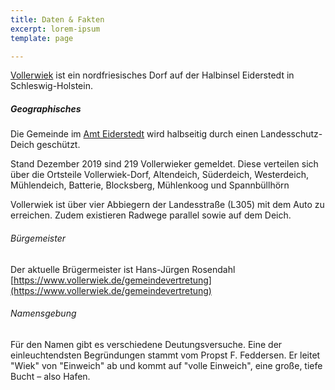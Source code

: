 ```yaml
---
title: Daten & Fakten
excerpt: lorem-ipsum
template: page

---
```

[Vollerwiek](https://www.vollerwiek.de) ist ein nordfriesisches Dorf auf der Halbinsel Eiderstedt in Schleswig-Holstein.

##### Geographisches

Die Gemeinde im [Amt Eiderstedt](https://www.amt-eiderstedt.de/Amt-und-Gemeinden/Gemeinden/Vollerwiek) wird halbseitig durch einen Landesschutz-Deich geschützt.

Stand Dezember 2019 sind 219 Vollerwieker gemeldet. Diese verteilen sich über die Ortsteile Vollerwiek-Dorf, Altendeich, Süderdeich, Westerdeich, Mühlendeich, Batterie, Blocksberg, Mühlenkoog und Spannbüllhörn

Vollerwiek ist über vier Abbiegern der Landesstraße (L305) mit dem Auto zu erreichen. Zudem existieren Radwege parallel sowie auf dem Deich.

###### Bürgemeister

Der aktuelle Brügermeister ist Hans-Jürgen Rosendahl [https://www.vollerwiek.de/gemeindevertretung](https://www.vollerwiek.de/gemeindevertretung)

###### Namensgebung

Für den Namen gibt es verschiedene Deutungsversuche. Eine der
einleuchtendsten Begründungen stammt vom Propst F. Feddersen. Er leitet "Wiek" von "Einweich" ab und kommt auf "volle Einweich", eine große, tiefe Bucht – also Hafen.